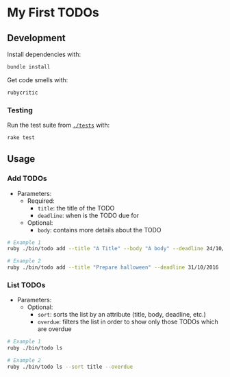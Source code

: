 # My First TODOs

## Development

Install dependencies with:

```sh
bundle install
```

Get code smells with:

```sh
rubycritic
```

### Testing

Run the test suite from [`./tests`](./tests) with:

```sh
rake test
```

## Usage

### Add TODOs

- Parameters:
  - Required:
    - `title`: the title of the TODO
    - `deadline`: when is the TODO due for
  - Optional:
    - `body`: contains more details about the TODO

```sh
# Example 1
ruby ./bin/todo add --title "A Title" --body "A body" --deadline 24/10/2016

# Example 2
ruby ./bin/todo add --title "Prepare halloween" --deadline 31/10/2016
```

### List TODOs

- Parameters:
  - Optional:
    - `sort`: sorts the list by an attribute (title, body, deadline, etc.)
    - `overdue`: filters the list in order to show only those TODOs which are overdue

```sh
# Example 1
ruby ./bin/todo ls

# Example 2
ruby ./bin/todo ls --sort title --overdue
```
